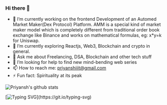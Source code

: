### Hi there 👋

- 🔭 I’m currently working on the frontend Development of an Automed Market Maker(Dex Protocol) Platform.
     AMM is a special kind of market maker model which is completely different from traditional order book exchange like Binance and works on mathematical formulas,      eg: x*y=k for Uniswap.
- 🌱 I’m currently exploring Reactjs, Web3, Blockchain and crypto in general.
- 💬 Ask me about Freelancing, DSA, Blockchain and other tech stuff
- 🤔 I’m looking for help to find new mind-bending web series
- 📫 How to reach me: priyanshiiit@gmail.com
- ⚡ Fun fact: Spirituality at its peak


![Priyansh's github stats](https://github-readme-stats.vercel.app/api?username=github2k20&show_icons=true,theme=chartreuse-dark)
<br>
     
[![Typing SVG](https://readme-typing-svg.herokuapp.com?color=5F4170&center=true&vCenter=true&lines=Thanks+for+Visiting!)](https://git.io/typing-svg)


